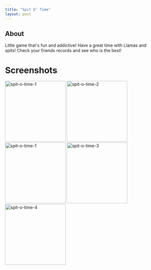```yaml
---
title: "Spit O’ Time"
layout: post
---
```


## About
Little game that's fun and addictive! Have a great time with Llamas and spits! Check your friends records and see who is the best!


# Screenshots

<img width="200" alt="spit-o-time-1" src="https://s3.us-west-2.amazonaws.com/secure.notion-static.com/03c7387c-2b40-42d0-8480-90537b04e5a3/Untitled.png?X-Amz-Algorithm=AWS4-HMAC-SHA256&X-Amz-Content-Sha256=UNSIGNED-PAYLOAD&X-Amz-Credential=AKIAT73L2G45EIPT3X45%2F20221120%2Fus-west-2%2Fs3%2Faws4_request&X-Amz-Date=20221120T212419Z&X-Amz-Expires=86400&X-Amz-Signature=02591c3fae194bd6f606e4854ecb0faa38d8ce37114bf1571cb39a6bc4aaf464&X-Amz-SignedHeaders=host&response-content-disposition=filename%3D%22Untitled.png%22&x-id=GetObject"> <img width="200" alt="spit-o-time-2" src="https://s3.us-west-2.amazonaws.com/secure.notion-static.com/03c7387c-2b40-42d0-8480-90537b04e5a3/Untitled.png?X-Amz-Algorithm=AWS4-HMAC-SHA256&X-Amz-Content-Sha256=UNSIGNED-PAYLOAD&X-Amz-Credential=AKIAT73L2G45EIPT3X45%2F20221120%2Fus-west-2%2Fs3%2Faws4_request&X-Amz-Date=20221120T212419Z&X-Amz-Expires=86400&X-Amz-Signature=02591c3fae194bd6f606e4854ecb0faa38d8ce37114bf1571cb39a6bc4aaf464&X-Amz-SignedHeaders=host&response-content-disposition=filename%3D%22Untitled.png%22&x-id=GetObject"> <img width="200" alt="spit-o-time-1" src="https://s3.us-west-2.amazonaws.com/secure.notion-static.com/03c7387c-2b40-42d0-8480-90537b04e5a3/Untitled.png?X-Amz-Algorithm=AWS4-HMAC-SHA256&X-Amz-Content-Sha256=UNSIGNED-PAYLOAD&X-Amz-Credential=AKIAT73L2G45EIPT3X45%2F20221120%2Fus-west-2%2Fs3%2Faws4_request&X-Amz-Date=20221120T212419Z&X-Amz-Expires=86400&X-Amz-Signature=02591c3fae194bd6f606e4854ecb0faa38d8ce37114bf1571cb39a6bc4aaf464&X-Amz-SignedHeaders=host&response-content-disposition=filename%3D%22Untitled.png%22&x-id=GetObject"> <img width="200" alt="spit-o-time-3" src="https://s3.us-west-2.amazonaws.com/secure.notion-static.com/03c7387c-2b40-42d0-8480-90537b04e5a3/Untitled.png?X-Amz-Algorithm=AWS4-HMAC-SHA256&X-Amz-Content-Sha256=UNSIGNED-PAYLOAD&X-Amz-Credential=AKIAT73L2G45EIPT3X45%2F20221120%2Fus-west-2%2Fs3%2Faws4_request&X-Amz-Date=20221120T212419Z&X-Amz-Expires=86400&X-Amz-Signature=02591c3fae194bd6f606e4854ecb0faa38d8ce37114bf1571cb39a6bc4aaf464&X-Amz-SignedHeaders=host&response-content-disposition=filename%3D%22Untitled.png%22&x-id=GetObject"> <img width="200" alt="spit-o-time-4" src="https://s3.us-west-2.amazonaws.com/secure.notion-static.com/03c7387c-2b40-42d0-8480-90537b04e5a3/Untitled.png?X-Amz-Algorithm=AWS4-HMAC-SHA256&X-Amz-Content-Sha256=UNSIGNED-PAYLOAD&X-Amz-Credential=AKIAT73L2G45EIPT3X45%2F20221120%2Fus-west-2%2Fs3%2Faws4_request&X-Amz-Date=20221120T212419Z&X-Amz-Expires=86400&X-Amz-Signature=02591c3fae194bd6f606e4854ecb0faa38d8ce37114bf1571cb39a6bc4aaf464&X-Amz-SignedHeaders=host&response-content-disposition=filename%3D%22Untitled.png%22&x-id=GetObject">